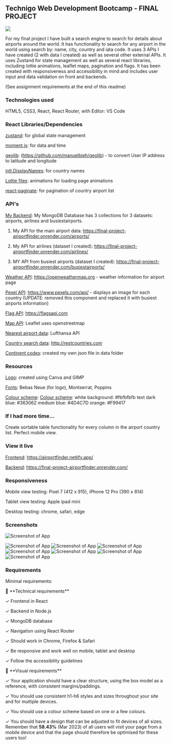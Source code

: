 <h2 align=center>

## Technigo Web Development Bootcamp - FINAL PROJECT

<img src="frontend/public/assets/AirportFinder_transparent_orangedb.png" />
</h2>

For my final project I have built a search engine to search for details about airports around the world. It has functionality to search for any airport in the world using search by: name, city, country and iata code. It uses 3 APIs I have created (2 with data I created) as well as several other external APIs. It uses Zustand for state management as well as several react libraries, including lottie animations, leaflet maps, pagination and flags. It has been created with responsiveness and accessibility in mind and includes user input and data validation on front and backends.

(See assignment requirements at the end of this readme)

### Technologies used

HTML5, CSS3, React, React Router, with Editor: VS Code

### React Libraries/Dependencies

<ins>zustand</ins>: for global state management

<ins>moment.js</ins>: for data and time

<ins>geolib</ins>: (https://github.com/manuelbieh/geolib) - to convert User IP address to latitude and longitude

<ins>intl.DisplayNames</ins>: for country names

<ins>Lottie files</ins>: animations for loading page animations

<ins>react-paginate</ins>: for pagination of country airport list

### API's

<ins>My Backend</ins>: My MongoDB Database has 3 collections for 3 datasets: airports, airlines and busiestairports.

1. My API for the main airport data: https://final-project-airportfinder.onrender.com/airports/

2. My API for airlines (dataset I created): https://final-project-airportfinder.onrender.com/airlines/

3. MY API from busiest airports (dataset I created): https://final-project-airportfinder.onrender.com/busiestairports/

<ins>Weather API</ins>: https://openweathermap.org - weather information for airport page

<ins>Pexel API</ins>: https://www.pexels.com/api/ - displays an image for each country (UPDATE: removed this component and replaced it with busiest airports information)

<ins>Flag API</ins>: https://flagsapi.com

<ins>Map API</ins>: Leaflet uses openstreetmap

<ins>Nearest airport data</ins>: Lufthansa API

<ins>Country search data</ins>: http://restcountries.com

<ins>Continent codes</ins>: created my own json file in data folder

### Resources

<ins>Logo</ins>: created using Canva and GIMP

<ins>Fonts</ins>: Bebas Neue (for logo), Montserrat, Poppins

<ins>Colour scheme</ins>:
<ins>Colour scheme</ins>:
white background: #fbfbfbfb
text dark blue: #363062
medium blue: #4D4C7D
orange: #F99417

### If I had more time...

Create sortable table functionality for every column in the airport country list. Perfect mobile view.

### View it live

<ins>Frontend</ins>: https://airportfinder.netlify.app/

<ins>Backend</ins>: https://final-project-airportfinder.onrender.com/

### Responsiveness

Mobile view testing: Pixel 7 (412 x 915), iPhone 12 Pro (390 x 814)

Tablet view testing: Apple ipad mini

Desktop testing: chrome, safari, edge

### Screenshots

![Screenshot of App](/frontend/public/assets//screenshot1.png?raw=true "Screenshot of frontpage") 

![Screenshot of App](/frontend/public/assets//screenshot2.png?raw=true "Screenshot of IATA search ") 
![Screenshot of App](/frontend/public/assets//screenshot3.png?raw=true "Screenshot of IATA search lower page ") 
![Screenshot of App](/frontend/public/assets//screenshot4.png?raw=true "Screenshot of Country search ") 
![Screenshot of App](/frontend/public/assets//screenshot5.png?raw=true "Screenshot of Country search lower page ") 
![Screenshot of App](/frontend/public/assets//screenshot6.png?raw=true "Screenshot of Name/City search ") 
![Screenshot of App](/frontend/public/assets//screenshot7.png?raw=true "Screenshot of landing page validation ") 
![Screenshot of App](/frontend/public/assets//screenshot8.png?raw=true "Screenshot of landing page validation ") 

### Requirements

Minimal requirements:

<aside>
👾 **Technical requirements**

✓ Frontend in React

✓ Backend in Node.js

✓ MongoDB database

✓ Navigation using React Router

✓ Should work in Chrome, Firefox & Safari

✓ Be responsive and work well on mobile, tablet and desktop

✓ Follow the accessibility guidelines

</aside>

<aside>
🎨 **Visual requirements**

✓ Your application should have a clear structure, using the box model as a reference, with consistent margins/paddings.

✓ You should use consistent h1-h6 styles and sizes throughout your site and for multiple devices.

✓ You should use a colour scheme based on one or a few colours.

✓ You should have a design that can be adjusted to fit devices of all sizes. Remember that **58.43%** (Mar 2023) of all users will visit your page from a mobile device and that the page should therefore be optimised for these users too!

</aside>
